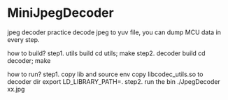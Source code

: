 # MiniJpegDecoder
jpeg decoder practice
decode jpeg to yuv file, you can dump MCU data in every step.

how to build?
step1. utils build
  cd utils; make
step2. decoder build
  cd decoder; make

how to run?
step1. copy lib and source env
  copy libcodec_utils.so to decoder dir
  export LD_LIBRARY_PATH=.
step2. run the bin
  ./JpegDecoder xx.jpg
